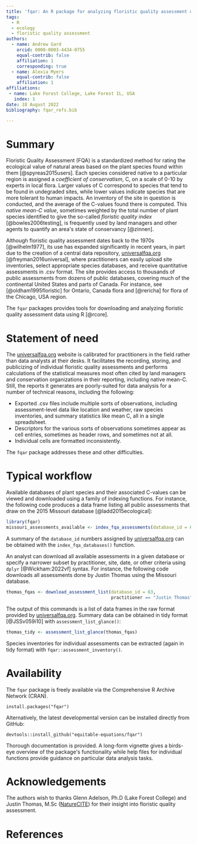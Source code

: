```yaml
---
title: 'fqar: An R package for analyzing floristic quality assessment data'
tags:
  - R
  - ecology
  - floristic quality assessment
authors:
  - name: Andrew Gard
    orcid: 0000-0003-4434-0755
    equal-contrib: false
    affiliation: 1
    corresponding: true 
  - name: Alexia Myers
    equal-contrib: false 
    affiliation: 1
affiliations:
 - name: Lake Forest College, Lake Forest IL, USA
   index: 1
date: 18 August 2022
bibliography: fqar_refs.bib

---
```


# Summary

Floristic Quality Assessment (FQA) is a standardized method for rating the ecological value of natural areas based on the plant species found within them [@spyreas2015users]. Each species considered native to a particular region is assigned a *coefficient of conservatism*, C, on a scale of 0-10 by experts in local flora. Larger values of C correspond to species that tend to be found in undegraded sites, while lower values indicate species that are more tolerant to human impacts. An inventory of the site in question is conducted, and the average of the C-values found there is computed. This *native mean-C value*, sometimes weighted by the total number of plant species identified to give the so-called *floristic quality index* [@bowles2006testing], is frequently used by land managers and other agents to quantify an area's state of conservancy [@zinnen]. 

Although floristic quality assessment dates back to the  1970s [@wilhelm1977], its use has expanded significantly in recent years, in part due to the creation of a central data repository, [universalfqa.org](https://universalfqa.org/) [@freyman2016universal], where practitioners can easily upload site inventories, select appropriate species databases, and receive quantitative assessments in .csv format. The site provides access to thousands of public assessments from dozens of public databases, covering much of the continental United States and parts of Canada. For instance, see [@oldham1995floristic] for Ontario, Canada flora and [@rericha] for flora of the Chicago, USA region.

The `fqar` packages provides tools for downloading and analyzing floristic quality assessment data using R [@rcore].

# Statement of need

The [universalfqa.org](https://universalfqa.org/) website is calibrated for practitioners in the field rather than data analysts at their desks. It facilitates the recording, storing, and publicizing of individual floristic quality assessments and performs calculations of the statistical measures most often cited by land managers and conservation organizations in their reporting, including native mean-C. Still, the reports it generates are poorly-suited for data analysis for a number of technical reasons, including the following:

- Exported .csv files include multiple sorts of observations, including assessment-level data like location and weather, raw species inventories, and summary statistics like mean C, all in a single spreadsheet.
- Descriptors for the various sorts of observations sometimes appear as cell entries, sometimes as header rows, and sometimes not at all.
- Individual cells are formatted inconsistently.

The `fqar` package addresses these and other difficulties. 

# Typical workflow

Available databases of plant species and their associated C-values can be viewed and downloaded using a family of indexing functions. For instance, the following code produces a data frame listing all public assessments that draw on the 2015 Missouri database [@ladd2015ecological]:

```r 
library(fqar)
missouri_assessments_available <- index_fqa_assessments(database_id = 63)
```

A summary of the `database_id` numbers assigned by  [universalfqa.org](https://universalfqa.org/) can be obtained with the `index_fqa_databases()` function.

An analyst can download all available assessments in a given database or specify a narrower subset by practitioner, site, date, or other criteria using `dplyr` [@Wickham:2022vf] syntax. For instance, the following code downloads all assessments done by Justin Thomas using the Missouri database.

```r
thomas_fqas <- download_assessment_list(database_id = 63,
                                        practitioner == "Justin Thomas")
```

The output of this commands is a list of data frames in the raw format provided by [universalfqa.org](https://universalfqa.org/). Summary data can be obtained in tidy format [@JSSv059i10] with `assessment_list_glance()`:

```r
thomas_tidy <- assessment_list_glance(thomas_fqas)
```

Species inventories for individual assessments can be extracted (again in tidy format) with `fqar::assessment_inventory()`.

# Availability

The `fqar` package is freely available via the Comprehensive R Archive Network (CRAN). 

`install.packages("fqar")`

Alternatively, the latest developmental version can be installed directly from GitHub:

`devtools::install_github("equitable-equations/fqar")`

Thorough documentation is provided. A long-form vignette gives a birds-eye overview of the package's functionality while help files for individual functions provide guidance on particular data analysis tasks. 

# Acknowledgements

The authors wish to thanks Glenn Adelson, Ph.D  (Lake Forest College) and Justin Thomas, M.Sc ([NatureCITE](https://www.naturecite.org/)) for their insight into floristic quality assessment. 

# References


